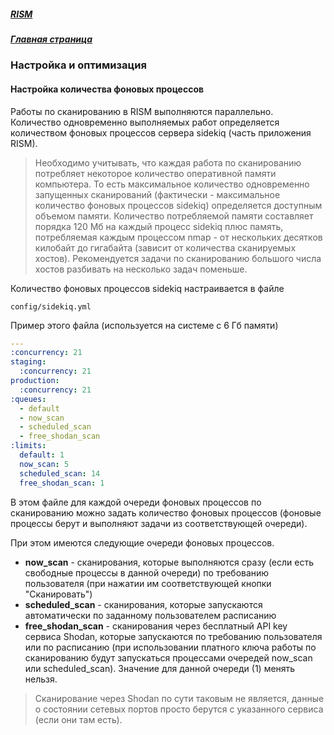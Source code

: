 ##### [RISM](../index.md)
##### [Главная страница](../../index.md)
### Настройка и оптимизация
#### Настройка количества фоновых процессов
Работы по сканированию в RISM выполняются параллельно.
Количество одновременно выполняемых работ определяется количеством фоновых процессов сервера sidekiq (часть приложения RISM).
> Необходимо учитывать, что каждая работа по сканированию потребляет некоторое количество оперативной памяти компьютера. То есть максимальное количество одновременно запущенных сканирований (фактически - максимальное количество фоновых процессов sidekiq) определяется доступным объемом памяти. Количество потребляемой памяти составляет порядка 120 Мб на каждый процесс sidekiq плюс память, потребляемая каждым процессом nmap - от нескольких десятков килобайт до гигабайта (зависит от количества сканируемых хостов). Рекомендуется задачи по сканированию большого числа хостов разбивать на несколько задач поменьше.

Количество фоновых процессов sidekiq настраивается в файле
```
config/sidekiq.yml
```
Пример этого файла (используется на системе с 6 Гб памяти)
```yml
---
:concurrency: 21
staging:
  :concurrency: 21
production:
  :concurrency: 21
:queues:
  - default
  - now_scan
  - scheduled_scan
  - free_shodan_scan
:limits:
  default: 1
  now_scan: 5
  scheduled_scan: 14
  free_shodan_scan: 1
```
В этом файле для каждой очереди фоновых процессов по сканированию можно задать количество фоновых процессов (фоновые процессы берут и выполняют задачи из соответствующей очереди).

При этом имеются следующие очереди фоновых процессов.
* **now_scan** - сканирования, которые выполняются сразу (если есть свободные процессы в данной очереди) по требованию пользователя (при нажатии им соответствующей кнопки "Сканировать")
* **scheduled_scan** - сканирования, которые запускаются автоматически по заданному пользователем расписанию
* **free_shodan_scan** - сканирования через бесплатный API key сервиса Shodan, которые запускаются по требованию пользователя или по расписанию (при использовании платного ключа работы по сканированию будут запускаться процессами очередей now_scan или scheduled_scan). Значение для данной очереди (1) менять нельзя.
> Сканирование через Shodan по сути таковым не является, данные о состоянии сетевых портов просто берутся с указанного сервиса (если они там есть).
